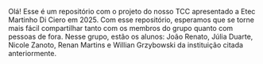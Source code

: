 Olá! Esse é um repositório com o projeto do nosso TCC apresentado a Etec Martinho Di Ciero em 2025. Com esse repositório, esperamos que se torne mais fácil compartilhar tanto com os membros do grupo quanto com pessoas de fora. Nesse grupo, estão os alunos: João Renato, Júlia Duarte, Nicole Zanoto, Renan Martins e Willian Grzybowski da instituição citada anteriormente.
